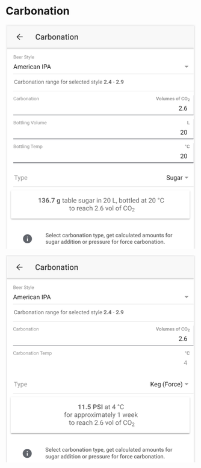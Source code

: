 # Carbonation

![Calculate sugar amount when carbonating with sugar](../.gitbook/assets/image%20%2814%29.png)

![Calculate carbonation preassure when force carbonating](../.gitbook/assets/image%20%2832%29.png)

